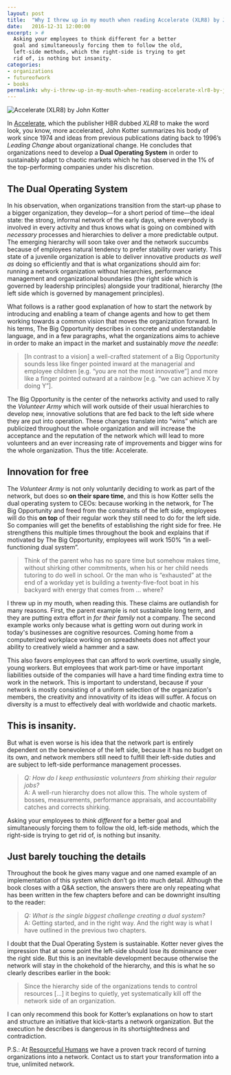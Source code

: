 ```yaml
---
layout: post
title:  "Why I threw up in my mouth when reading Accelerate (XLR8) by John Kotter"
date:   2016-12-31 12:00:00
excerpt: > #
  Asking your employees to think different for a better
  goal and simultaneously forcing them to follow the old, 
  left-side methods, which the right-side is trying to get 
  rid of, is nothing but insanity.
categories:
- organizations
- futureofwork
- books
permalink: why-i-threw-up-in-my-mouth-when-reading-accelerate-xlr8-by-john-kotter
---
```


![Accelerate (XLR8) by John Kotter][photo]

In [Accelerate][book], which the publisher HBR dubbed *XLR8* to make the word look, you know, more accelerated, John Kotter summarizes his body of work since 1974 and ideas from previous publications dating back to 1996’s *Leading Change* about organizational change. He concludes that organizations need to develop a **Dual Operating System** in order to sustainably adapt to chaotic markets which he has observed in the 1% of the top-performing companies under his discretion. 

## The Dual Operating System

In his observation, when organizations transition from the start-up phase to a bigger organization, they develop—for a short period of time—the ideal state: the strong, informal network of the early days, where everybody is involved in every activity and thus knows what is going on combined with *necessary* processes and hierarchies to deliver a more predictable output. The emerging hierarchy will soon take over and the network succumbs because of employees natural tendency to prefer stability over variety. This state of a juvenile organization is able to deliver innovative products *as well as* doing so efficiently and that is what organizations should aim for: running a network organization without hierarchies, performance management and organizational boundaries (the right side which is governed by leadership principles) alongside your traditional, hierarchy (the left side which is governed by management principles).

What follows is a rather good explanation of how to start the network by introducing and enabling a team of change agents and how to get them working towards a common vision that moves the organization forward. In his terms, The Big Opportunity describes in concrete and understandable language, and in a few paragraphs, what the organizations aims to achieve in order to make an impact in the market and sustainably *move the needle*:

> [In contrast to a vision] a well-crafted statement of a Big Opportunity sounds less like finger pointed inward at the managerial and employee children [e.g. “you are not the most innovative”] and more like a finger pointed outward at a rainbow [e.g. “we can achieve X by doing Y”].

The Big Opportunity is the center of the networks activity and used to rally the *Volunteer Army* which will work outside of their usual hierarchies to develop new, innovative solutions that are fed back to the left side where they are put into operation. These changes translate into “wins” which are publicized throughout the whole organization and will increase the acceptance and the reputation of the network which will lead to more volunteers and an ever increasing rate of improvements and bigger wins for the whole organization. Thus the title: Accelerate.

## Innovation for free

The *Volunteer Army* is not only voluntarily deciding to work as part of the network, but does so **on their spare time**, and this is how  Kotter sells the dual operating system to CEOs: because working in the network, for The Big Opportunity and freed from the constraints of the left side, employees will do this **on top** of their regular work they still need to do for the left side. So companies will get the benefits of establishing the right side for free. He strengthens this multiple times throughout the book and explains that if motivated by The Big Opportunity, employees will work 150% “in a well-functioning dual system”.

> Think of the parent who has no spare time but somehow makes time, without shirking other commitments, when his or her child needs tutoring to do well in school. Or the man who is “exhausted” at the end of a workday yet is building a twenty-five-foot boat in his backyard with energy that comes from … where?

I threw up in my mouth, when reading this. These claims are outlandish for many reasons. First, the parent example is not sustainable long term, and they are putting extra effort in *for their family* not a company. The second example works only because what is getting worn out during work in today's businesses are cognitive resources. Coming home from a computerized workplace working on spreadsheets does not affect your ability to creatively wield a hammer and a saw.

This also favors employees that can afford to work overtime, usually single, young workers. But employees that work part-time or have important liabilities outside of the companies will have a hard time finding extra time to work in the network. This is important to understand, because if your network is mostly consisting of a uniform selection of the organization's members, the creativity and innovativity of its ideas will suffer. A focus on diversity is a must to effectively deal with worldwide and chaotic markets.

## This is insanity. 

But what is even worse is his idea that the network part is entirely dependent on the benevolence of the left side, because it has no budget on its own, and network members still need to fulfill their left-side duties and are subject to left-side performance management processes. 

> *Q: How do I keep enthusiastic volunteers from shirking their regular jobs?*  
> A: A well-run hierarchy does not allow this. The whole system of bosses, measurements, performance appraisals, and accountability catches and corrects shirking.

Asking your employees to *think different* for a better goal and simultaneously forcing them to follow the old, left-side methods, which the right-side is trying to get rid of, is nothing but insanity.

## Just barely touching the details

Throughout the book he gives many vague and one named example of an implementation of this system which don’t go into much detail. Although the book closes with a Q&A section, the answers there are only repeating what has been written in the few chapters before and can be downright insulting to the reader:

> *Q: What is the single biggest challenge creating a dual system?*  
> A: Getting started, and in the right way. And the right way is what I have outlined in the previous two chapters.

I doubt that the Dual Operating System is sustainable. Kotter never gives the impression that at some point the left-side should lose its dominance over the right side. But this is an inevitable development because otherwise the network will stay in the chokehold of the hierarchy, and this is what he so clearly describes earlier in the book:

> Since the hierarchy side of the organizations tends to control resources […] it begins to quietly, yet systematically kill off the network side of an organization.

I can only recommend this book for Kotter’s explanations on how to start and structure an initiative that kick-starts a network organization. But the execution he describes is dangerous in its shortsightedness and contradiction.

P.S.: At [Resourceful Humans][RH] we have a proven track record of turning organizations into a network. Contact us to start your transformation into a true, unlimited network.

[RH]: http://www.resourceful-humans.com/?utm_source=coderbyheart&utm_medium=blogpost&utm_campaign=why-i-threw-up-in-my-mouth-when-reading-accelerate-xlr8-by-john-kotter
[photo]: https://farm1.staticflickr.com/482/31850193932_79e83aaf19_z_d.jpg
[book]: http://amzn.to/2iid1Wv 
